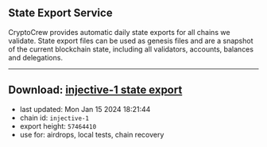 ## State Export Service
CryptoCrew provides automatic daily state exports for all chains we validate. State export files can be used as genesis files and are a snapshot of the current blockchain state, including all validators, accounts, balances and delegations.

---
**Download: [injective-1 state export](https://dl.ccvalidators.com/SERVICE/injective/injective-1_export_57464410.json)**
---

- last updated: Mon Jan 15 2024 18:21:44
- chain id: `injective-1`
- export height: `57464410`
- use for: airdrops, local tests, chain recovery
